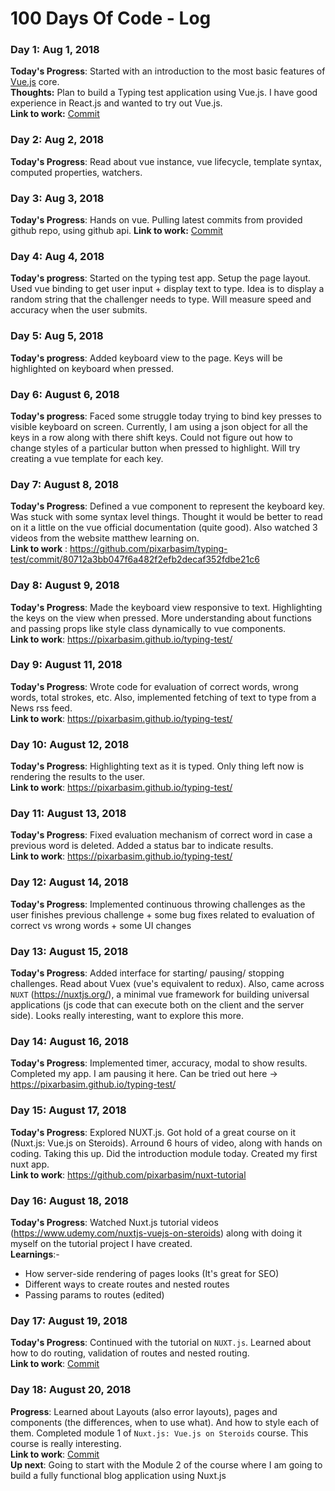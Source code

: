 # 100 Days Of Code - Log

### Day 1: Aug 1, 2018

**Today's Progress**: Started with an introduction to the most basic features of [Vue.js](https://vuejs.org/v2/guide/) core.  
**Thoughts:** Plan to build a Typing test application using Vue.js. I have good experience in React.js and wanted to try out Vue.js.  
**Link to work:** [Commit](https://github.com/pixarbasim/100-days-of-code/commit/05ad9a0487aa7dbbeefedaf3f0c55ceded684c37)

### Day 2: Aug 2, 2018
**Today's Progress**: Read about vue instance, vue lifecycle, template syntax, computed properties, watchers.

### Day 3: Aug 3, 2018
**Today's Progress**: Hands on vue. Pulling latest commits from provided github repo, using github api. 
**Link to work:** [Commit](https://github.com/pixarbasim/100-days-of-code/commit/649860c02c4770a902f7925eef45e5b339dbcf61)

### Day 4: Aug 4, 2018
**Today's progress**: Started on the typing test app. Setup the page layout. Used vue binding to get user input + display text to type. Idea is to display a random string that the challenger needs to type. Will measure speed and accuracy when the user submits.

### Day 5: Aug 5, 2018
**Today's progress**: Added keyboard view to the page. Keys will be highlighted on keyboard when pressed.

### Day 6: August 6, 2018
**Today's progress**: Faced some struggle today trying to bind key presses to visible keyboard on screen. Currently, I am using a json object for all the keys in a row along with there shift keys. Could not figure out how to change styles of a particular button when pressed to highlight. Will try creating a vue template for each key.


### Day 7: August 8, 2018
**Today's Progress**: Defined a vue component to represent the keyboard key. Was stuck with some syntax level things. Thought it would be better to read on it a little on the vue official documentation (quite good). Also watched 3 videos from the website matthew learning on.  
**Link to work** : https://github.com/pixarbasim/typing-test/commit/80712a3bb047f6a482f2efb2decaf352fdbe21c6 

### Day 8: August 9, 2018
**Today's Progress**: Made the keyboard view responsive to text. Highlighting the keys on the view when pressed. More understanding about functions and passing props like style class dynamically to vue components.  
**Link to work**: https://pixarbasim.github.io/typing-test/

### Day 9: August 11, 2018
**Today's Progress**: Wrote code for evaluation of correct words, wrong words, total strokes, etc. Also, implemented fetching of text to type from a News rss feed.  
**Link to work**: https://pixarbasim.github.io/typing-test/

### Day 10: August 12, 2018
**Today's Progress**: Highlighting text as it is typed. Only thing left now is rendering the results to the user.  
**Link to work**: https://pixarbasim.github.io/typing-test/

### Day 11: August 13, 2018
**Today's Progress**: Fixed evaluation mechanism of correct word in case a previous word is deleted. Added a status bar to indicate results.  
**Link to work**: https://pixarbasim.github.io/typing-test/

### Day 12: August 14, 2018
**Today's Progress**: Implemented continuous throwing challenges as the user finishes previous challenge + some bug fixes related to evaluation of correct vs wrong words + some UI changes

### Day 13: August 15, 2018
**Today's Progress**: Added interface for starting/ pausing/ stopping challenges. Read about Vuex (vue's equivalent to redux). Also, came across `NUXT` (https://nuxtjs.org/), a minimal vue framework for building universal applications (js code that can execute both on the client and the server side). Looks really interesting, want to explore this more.

### Day 14: August 16, 2018
**Today's Progress**: Implemented timer, accuracy, modal to show results. Completed my app. I am pausing it here. Can be tried out here -> https://pixarbasim.github.io/typing-test/

### Day 15: August 17, 2018
**Today's Progress**: Explored NUXT.js. Got hold of a great course on it (Nuxt.js: Vue.js on Steroids). Arround 6 hours of video, along with hands on coding. Taking this up. Did the introduction module today. Created my first nuxt app.  
**Link to work**: https://github.com/pixarbasim/nuxt-tutorial

### Day 16: August 18, 2018

**Today's Progress**: Watched Nuxt.js tutorial videos (https://www.udemy.com/nuxtjs-vuejs-on-steroids) along with doing it myself on the tutorial project I have created.  
**Learnings**:-
- How server-side rendering of pages looks (It's great for SEO)
- Different ways to create routes and nested routes
- Passing params to routes (edited)

### Day 17: August 19, 2018
**Today's Progress**: Continued with the tutorial on `NUXT.js`. Learned about how to do routing, validation of routes and nested routing.  
**Link to work**: [Commit](https://github.com/pixarbasim/nuxt-tutorial/commit/e45f6a073e484c0f1c7ee498cc8e77991cbeb72b)

### Day 18: August 20, 2018
**Progress**: Learned about Layouts (also error layouts), pages and components (the differences, when to use what). And how to style each of them. Completed module 1 of `Nuxt.js: Vue.js on Steroids` course. This course is really interesting.  
**Link to work**: [Commit](https://github.com/pixarbasim/nuxt-tutorial/commit/1f8020199db2d67aa1128b3bf9756d3a5dd52381)  
**Up next**: Going to start with the Module 2 of the course where I am going to build a fully functional blog application using Nuxt.js
